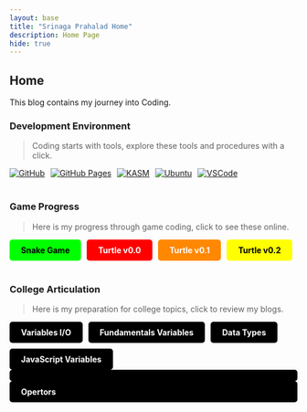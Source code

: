 ```yaml
---
layout: base
title: "Srinaga Prahalad Home"
description: Home Page
hide: true
---
```


## Home

This blog contains my journey into Coding.

### Development Environment

> Coding starts with tools, explore these tools and procedures with a click.

<div style="display: flex; flex-wrap: wrap; gap: 10px;">
    <a href="https://github.com/jm1021/john_2025">
        <img src="https://img.shields.io/badge/GitHub-181717?style=for-the-badge&logo=github&logoColor=white" alt="GitHub">
    </a>
    <a href="https://jm1021.github.io/john_2025/">
        <img src="https://img.shields.io/badge/GitHub%20Pages-327FC7?style=for-the-badge&logo=github&logoColor=white" alt="GitHub Pages">
    </a>
    <a href="https://kasm.nighthawkcodingsociety.com/">
        <img src="https://img.shields.io/badge/KASM-0078D4?style=for-the-badge&logo=kasm&logoColor=white" alt="KASM">
    </a>
    <a href="{{site.baseurl}}/kasm/quick/setup">
        <img src="https://img.shields.io/badge/Ubuntu-E95420?style=for-the-badge&logo=ubuntu&logoColor=white" alt="Ubuntu">
    </a>
    <a href="https://vscode.dev/">
        <img src="https://img.shields.io/badge/VSCode-007ACC?style=for-the-badge&logo=visual-studio-code&logoColor=white" alt="VSCode">
    </a>
</div>

<br>

### Game Progress

> Here is my progress through game coding, click to see these online.

<div style="display: flex; flex-wrap: wrap; gap: 10px;">
    <a href="{{site.baseurl}}/snake" style="text-decoration: none;">
        <div style="background-color: #00FF00; color: black; padding: 10px 20px; border-radius: 5px; font-weight: bold;">
            Snake Game
        </div>
    </a>
    <a href="{{site.baseurl}}/rpg/dot0" style="text-decoration: none;">
        <div style="background-color: #FF0000; color: white; padding: 10px 20px; border-radius: 5px; font-weight: bold;">
            Turtle v0.0
        </div>
    </a>
    <a href="https://prahalad-ship-it.github.io/Srinaga_2025/rpg/" style="text-decoration: none;">
        <div style="background-color: #FF8800; color: white; padding: 10px 20px; border-radius: 5px; font-weight: bold;">
            Turtle v0.1
        </div>
    </a>
    <a href="https://prahalad-ship-it.github.io/Srinaga_2025/rpg2x/" style="text-decoration: none;">
        <div style="background-color: #FFFF00; color: black; padding: 10px 20px; border-radius: 5px; font-weight: bold;">
            Turtle v0.2
        </div>
    </a>
</div>

<br>

### College Articulation

> Here is my preparation for college topics, click to review my blogs.

<div style="display: flex; flex-wrap: wrap; gap: 10px;">
    <a href="https://prahalad-ship-it.github.io/Srinaga_2025/csse/javascript/fundamentals/for-loops/" style="text-decoration: none;">
        <div style="background-color: #000000; color: white; padding: 10px 20px; border-radius: 5px; font-weight: bold;">
            Variables I/O
        </div>
    </a>
    <a href="http://127.0.0.1:4100/Srinaga_2025/csse/javascript/fundamentals/variables" style="text-decoration: none;">
        <div style="background-color: #000000; color: white; padding: 10px 20px; border-radius: 5px; font-weight: bold;">
            Fundamentals Variables
        </div>
    </a>
    <a href="https://prahalad-ship-it.github.io/Srinaga_2025/2024/09/30/data-types-operations_IPYNB_2_.html" style="text-decoration: none;">
        <div style="background-color: #000000; color: white; padding: 10px 20px; border-radius: 5px; font-weight: bold;">
            Data Types
        </div>
    </a>
    <a href="https://github.com/Prahalad-ship-it/Srinaga_2025/tree/main/_notebooks/Sprint3/Variables%20Sprint3" style="text-decoration: none;">
        <div style="background-color: #000000; color: white; padding: 10px 20px; border-radius: 5px; font-weight: bold;">
            JavaScript Variables
        </div>
    </a>
</div>
<a href="https://github.com/Prahalad-ship-it/Srinaga_2025/tree/main/_notebooks/Sprint3/operators%20Sprint3" style="text-decoration: none;">
        <div style="background-color: #000000; color: white; padding: 10px 20px; border-radius: 5px; font-weight: bold;">
    </div>
</a>
</div>
<a href= "https://github.com/Prahalad-ship-it/Srinaga_2025/tree/main/_notebooks/Sprint3/operators%20Sprint3" style="text-decoration: none;">
        <div style="background-color: #000000; color: white; padding: 10px 20px; border-radius: 5px; font-weight: bold;">
    Opertors
    </div>
</a>